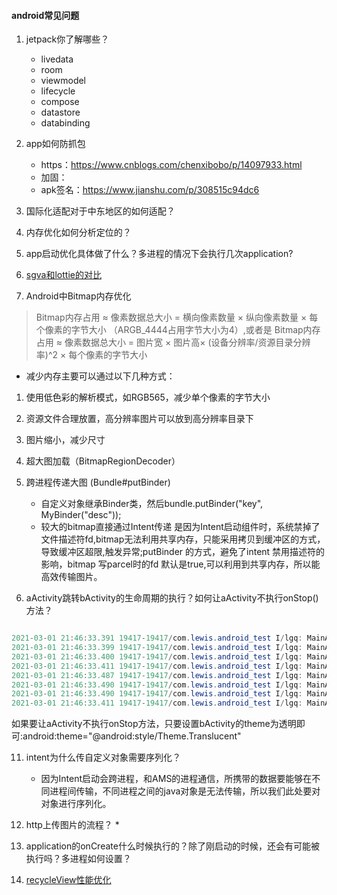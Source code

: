 #### android常见问题

1. jetpack你了解哪些？
   * livedata
   * room
   * viewmodel
   * lifecycle
   * compose
   * datastore
   * databinding

2. app如何防抓包
   * https：https://www.cnblogs.com/chenxibobo/p/14097933.html
   * 加固：
   * apk签名：https://www.jianshu.com/p/308515c94dc6

3. 国际化适配对于中东地区的如何适配？

4. 内存优化如何分析定位的？

5. app启动优化具体做了什么？多进程的情况下会执行几次application? 

6. [sgva和lottie的对比](https://jfson.github.io/2018/01/08/41-anim/)

7. Android中Bitmap内存优化

> Bitmap内存占用 ≈ 像素数据总大小 = 横向像素数量 × 纵向像素数量 × 每个像素的字节大小 （ARGB_4444占用字节大小为4）,或者是 Bitmap内存占用 ≈ 像素数据总大小 = 图片宽 × 图片高× (设备分辨率/资源目录分辨率)^2 × 每个像素的字节大小
   
   * 减少内存主要可以通过以下几种方式：
   1. 使用低色彩的解析模式，如RGB565，减少单个像素的字节大小
   2. 资源文件合理放置，高分辨率图片可以放到高分辨率目录下
   3. 图片缩小，减少尺寸

8. 超大图加载（BitmapRegionDecoder）
9. 跨进程传递大图 (Bundle#putBinder)
   * 自定义对象继承Binder类，然后bundle.putBinder("key", MyBinder("desc"));
   * 较大的bitmap直接通过Intent传递 是因为Intent启动组件时，系统禁掉了文件描述符fd,bitmap无法利用共享内存，只能采用拷贝到缓冲区的方式，导致缓冲区超限,触发异常;putBinder 的方式，避免了intent 禁用描述符的影响，bitmap 写parcel时的fd 默认是true,可以利用到共享内存，所以能高效传输图片。


10. aActivity跳转bActivity的生命周期的执行？如何让aActivity不执行onStop()方法？

```java

2021-03-01 21:46:33.391 19417-19417/com.lewis.android_test I/lgq: MainActivity--onCreate
2021-03-01 21:46:33.399 19417-19417/com.lewis.android_test I/lgq: MainActivity--onStart
2021-03-01 21:46:33.400 19417-19417/com.lewis.android_test I/lgq: MainActivity--onResume
2021-03-01 21:46:33.411 19417-19417/com.lewis.android_test I/lgq: MainActivity--onPause
2021-03-01 21:46:33.487 19417-19417/com.lewis.android_test I/lgq: MainActivity2--onCreate
2021-03-01 21:46:33.490 19417-19417/com.lewis.android_test I/lgq: MainActivity2--onStart
2021-03-01 21:46:33.490 19417-19417/com.lewis.android_test I/lgq: MainActivity2--onResume
2021-03-01 21:46:33.411 19417-19417/com.lewis.android_test I/lgq: MainActivity--onStop

```

如果要让aActivity不执行onStop方法，只要设置bActivity的theme为透明即可:android:theme="@android:style/Theme.Translucent"

11. intent为什么传自定义对象需要序列化？
    * 因为Intent启动会跨进程，和AMS的进程通信，所携带的数据要能够在不同进程间传输，不同进程之间的java对象是无法传输，所以我们此处要对对象进行序列化。
    
12. http上传图片的流程？
    * 
13. application的onCreate什么时候执行的？除了刚启动的时候，还会有可能被执行吗？多进程如何设置？
14. [recycleView性能优化](https://www.cnblogs.com/zgz345/p/13436005.html)

